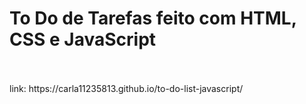 <h1>To Do de Tarefas feito com HTML, CSS e JavaScript</h1> <br> <br>
link: https://carla11235813.github.io/to-do-list-javascript/ <br>
